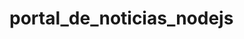 # portal_de_noticias_nodejs


<!-- https://xd.adobe.com/view/a88b359f-f036-440b-9f1b-3c4bd41a3dbe-fdd8/ -->
<!-- https://xd.adobe.com/view/a88b359f-f036-440b-9f1b-3c4bd41a3dbe-fdd8/ -->
